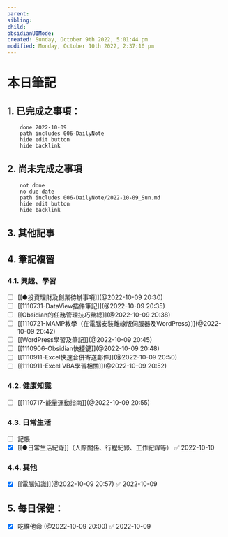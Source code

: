 ```yaml
---
parent: 
sibling: 
child: 
obsidianUIMode: 
created: Sunday, October 9th 2022, 5:01:44 pm
modified: Monday, October 10th 2022, 2:37:10 pm
---
```


# 本日筆記


## 1. 已完成之事項：
```tasks
	done 2022-10-09
	path includes 006-DailyNote
	hide edit button 
	hide backlink
```

## 2. 尚未完成之事項
```tasks
	not done
	no due date
	path includes 006-DailyNote/2022-10-09_Sun.md
	hide edit button 
	hide backlink
```

## 3. 其他記事

## 4. 筆記複習
### 4.1. 興趣、學習
- [ ] [[●投資理財及創業待辦事項]](@2022-10-09 20:30)
- [ ] [[1110731-DataView插件筆記]](@2022-10-09 20:35)
- [ ] [[Obsidian的任務管理技巧彙總]](@2022-10-09 20:38)
- [ ] [[1110721-MAMP教學（在電腦安裝離線版伺服器及WordPress）]](@2022-10-09 20:42)
- [ ] [[WordPress學習及筆記]](@2022-10-09 20:45)
- [ ] [[1110906-Obsidian快捷鍵]](@2022-10-09 20:48)
- [ ] [[1110911-Excel快速合併寄送郵件]](@2022-10-09 20:50)
- [ ] [[1110911-Excel VBA學習相關]](@2022-10-09 20:52)

### 4.2. 健康知識
- [ ] [[1110717-能量運動指南]](@2022-10-09 20:55)

### 4.3. 日常生活
- [ ] 記帳
- [x] [[●日常生活紀錄]]（人際關係、行程紀錄、工作紀錄等） ✅ 2022-10-10

### 4.4. 其他
- [x] [[電腦知識]](@2022-10-09 20:57) ✅ 2022-10-09

## 5. 每日保健：
- [x] 吃維他命 (@2022-10-09 20:00) ✅ 2022-10-09

